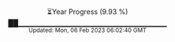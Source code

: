 <p align="center">
⏳Year Progress (9.93 %) <br>
██▁▁▁▁▁▁▁▁▁▁▁▁▁▁▁▁▁▁▁▁▁▁▁▁▁▁▁▁ <br>
<sub>Updated: Mon, 06 Feb 2023 06:02:40 GMT</sub>
</p>

